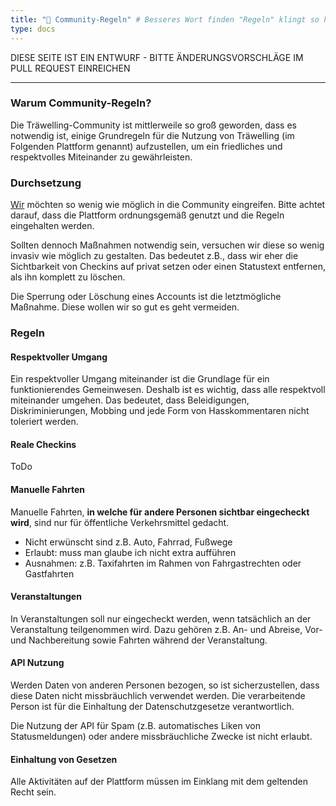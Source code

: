 ```yaml
---
title: "📜 Community-Regeln" # Besseres Wort finden "Regeln" klingt so hart und unfreundlich
type: docs
---
```


DIESE SEITE IST EIN ENTWURF - BITTE ÄNDERUNGSVORSCHLÄGE IM PULL REQUEST EINREICHEN

-------------

### Warum Community-Regeln?

Die Träwelling-Community ist mittlerweile so groß geworden, dass es notwendig ist, einige Grundregeln für die Nutzung
von Träwelling (im Folgenden Plattform genannt) aufzustellen, um ein friedliches und respektvolles Miteinander zu
gewährleisten.

### Durchsetzung

[Wir](/governance/team) möchten so wenig wie möglich in die Community eingreifen.
Bitte achtet darauf, dass die Plattform ordnungsgemäß genutzt und die Regeln eingehalten werden.

Sollten dennoch Maßnahmen notwendig sein, versuchen wir diese so wenig invasiv wie möglich zu gestalten.
Das bedeutet z.B., dass wir eher die Sichtbarkeit von Checkins auf privat setzen oder einen Statustext entfernen,
als ihn komplett zu löschen.

Die Sperrung oder Löschung eines Accounts ist die letztmögliche Maßnahme. Diese wollen wir so gut es geht vermeiden.

### Regeln

#### Respektvoller Umgang

Ein respektvoller Umgang miteinander ist die Grundlage für ein funktionierendes Gemeinwesen.
Deshalb ist es wichtig, dass alle respektvoll miteinander umgehen.
Das bedeutet, dass Beleidigungen, Diskriminierungen, Mobbing und jede Form von Hasskommentaren nicht toleriert werden.

#### Reale Checkins

ToDo

#### Manuelle Fahrten

Manuelle Fahrten, **in welche für andere Personen sichtbar eingecheckt wird**, sind nur für öffentliche Verkehrsmittel
gedacht.

- Nicht erwünscht sind z.B. Auto, Fahrrad, Fußwege
- Erlaubt: muss man glaube ich nicht extra aufführen
- Ausnahmen: z.B. Taxifahrten im Rahmen von Fahrgastrechten oder Gastfahrten

#### Veranstaltungen

In Veranstaltungen soll nur eingecheckt werden, wenn tatsächlich an der Veranstaltung teilgenommen wird.
Dazu gehören z.B. An- und Abreise, Vor- und Nachbereitung sowie Fahrten während der Veranstaltung.

#### API Nutzung

Werden Daten von anderen Personen bezogen, so ist sicherzustellen, dass diese Daten nicht missbräuchlich verwendet
werden.
Die verarbeitende Person ist für die Einhaltung der Datenschutzgesetze verantwortlich.

Die Nutzung der API für Spam (z.B. automatisches Liken von Statusmeldungen) oder andere missbräuchliche Zwecke ist nicht
erlaubt.

#### Einhaltung von Gesetzen

<!-- Geltende Gesetze wo? Pauschal deutschland? Internationale User? -->
Alle Aktivitäten auf der Plattform müssen im Einklang mit dem geltenden Recht sein.

